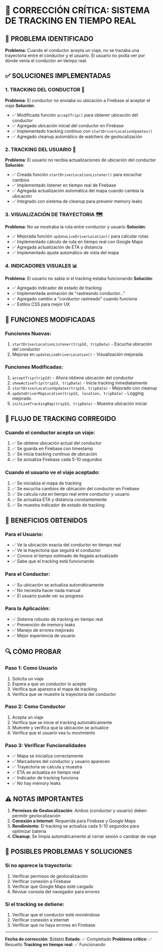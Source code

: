 # 🚗 **CORRECCIÓN CRÍTICA: SISTEMA DE TRACKING EN TIEMPO REAL**

## 🚨 **PROBLEMA IDENTIFICADO**

**Problema**: Cuando el conductor acepta un viaje, no se trazaba una trayectoria entre el conductor y el usuario. El usuario no podía ver por dónde venía el conductor en tiempo real.

## ✅ **SOLUCIONES IMPLEMENTADAS**

### **1. TRACKING DEL CONDUCTOR** 🚗
**Problema**: El conductor no enviaba su ubicación a Firebase al aceptar el viaje
**Solución**:
- ✅ Modificada función `acceptTrip()` para obtener ubicación del conductor
- ✅ Agregada ubicación inicial del conductor en Firebase
- ✅ Implementado tracking continuo con `startDriverLocationUpdates()`
- ✅ Agregado cleanup automático de watchers de geolocalización

### **2. TRACKING DEL USUARIO** 👤
**Problema**: El usuario no recibía actualizaciones de ubicación del conductor
**Solución**:
- ✅ Creada función `startDriverLocationListener()` para escuchar cambios
- ✅ Implementado listener en tiempo real de Firebase
- ✅ Agregada actualización automática del mapa cuando cambia la ubicación
- ✅ Integrado con sistema de cleanup para prevenir memory leaks

### **3. VISUALIZACIÓN DE TRAYECTORIA** 🗺️
**Problema**: No se mostraba la ruta entre conductor y usuario
**Solución**:
- ✅ Mejorada función `updateLiveDriverLocation()` para calcular rutas
- ✅ Implementado cálculo de ruta en tiempo real con Google Maps
- ✅ Agregada actualización de ETA y distancia
- ✅ Implementado ajuste automático de vista del mapa

### **4. INDICADORES VISUALES** 📊
**Problema**: El usuario no sabía si el tracking estaba funcionando
**Solución**:
- ✅ Agregado indicador de estado de tracking
- ✅ Implementada animación de "rastreando conductor..."
- ✅ Agregado cambio a "conductor rastreado" cuando funciona
- ✅ Estilos CSS para mejor UX

## 🔧 **FUNCIONES MODIFICADAS**

### **Funciones Nuevas**:
1. `startDriverLocationListener(tripId, tripData)` - Escucha ubicación del conductor
2. Mejoras en `updateLiveDriverLocation()` - Visualización mejorada

### **Funciones Modificadas**:
1. `acceptTrip(tripId)` - Ahora obtiene ubicación del conductor
2. `showActiveTrip(tripId, tripData)` - Inicia tracking inmediatamente
3. `startDriverLocationUpdates(tripId, tripData)` - Mejorado con cleanup
4. `updateDriverMapLocation(tripId, location, tripData)` - Logging mejorado
5. `initLiveTrackingMap(tripId, tripData)` - Muestra ubicación inicial

## 🎯 **FLUJO DE TRACKING CORREGIDO**

### **Cuando el conductor acepta un viaje**:
1. ✅ Se obtiene ubicación actual del conductor
2. ✅ Se guarda en Firebase con timestamp
3. ✅ Se inicia tracking continuo de ubicación
4. ✅ Se actualiza Firebase cada 5-10 segundos

### **Cuando el usuario ve el viaje aceptado**:
1. ✅ Se inicializa el mapa de tracking
2. ✅ Se escucha cambios de ubicación del conductor en Firebase
3. ✅ Se calcula ruta en tiempo real entre conductor y usuario
4. ✅ Se actualiza ETA y distancia constantemente
5. ✅ Se muestra indicador de estado de tracking

## 🚀 **BENEFICIOS OBTENIDOS**

### **Para el Usuario**:
- ✅ Ve la ubicación exacta del conductor en tiempo real
- ✅ Ve la trayectoria que seguirá el conductor
- ✅ Conoce el tiempo estimado de llegada actualizado
- ✅ Sabe que el tracking está funcionando

### **Para el Conductor**:
- ✅ Su ubicación se actualiza automáticamente
- ✅ No necesita hacer nada manual
- ✅ El usuario puede ver su progreso

### **Para la Aplicación**:
- ✅ Sistema robusto de tracking en tiempo real
- ✅ Prevención de memory leaks
- ✅ Manejo de errores mejorado
- ✅ Mejor experiencia de usuario

## 🔍 **CÓMO PROBAR**

### **Paso 1: Como Usuario**
1. Solicita un viaje
2. Espera a que un conductor lo acepte
3. Verifica que aparezca el mapa de tracking
4. Verifica que se muestre la trayectoria del conductor

### **Paso 2: Como Conductor**
1. Acepta un viaje
2. Verifica que se inicie el tracking automáticamente
3. Muévete y verifica que la ubicación se actualice
4. Verifica que el usuario vea tu movimiento

### **Paso 3: Verificar Funcionalidades**
- ✅ Mapa se inicializa correctamente
- ✅ Marcadores del conductor y usuario aparecen
- ✅ Trayectoria se calcula y muestra
- ✅ ETA se actualiza en tiempo real
- ✅ Indicador de tracking funciona
- ✅ No hay memory leaks

## ⚠️ **NOTAS IMPORTANTES**

1. **Permisos de Geolocalización**: Ambos (conductor y usuario) deben permitir geolocalización
2. **Conexión a Internet**: Requerida para Firebase y Google Maps
3. **Rendimiento**: El tracking se actualiza cada 5-10 segundos para optimizar batería
4. **Cleanup**: Se limpia automáticamente al cerrar sesión o cambiar de viaje

## 🐛 **POSIBLES PROBLEMAS Y SOLUCIONES**

### **Si no aparece la trayectoria**:
1. Verificar permisos de geolocalización
2. Verificar conexión a Firebase
3. Verificar que Google Maps esté cargado
4. Revisar consola del navegador para errores

### **Si el tracking se detiene**:
1. Verificar que el conductor esté moviéndose
2. Verificar conexión a internet
3. Verificar que no haya errores en Firebase

---

**Fecha de corrección**: $(date)
**Estado**: ✅ Completado
**Problema crítico**: ✅ Resuelto
**Tracking en tiempo real**: ✅ Funcionando
